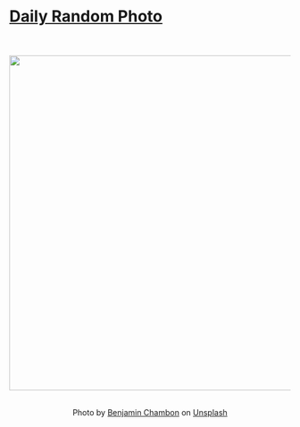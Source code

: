 # [Daily Random Photo](https://www.dailyrandomphoto.com/)

<div align="center">
  <br>
  <br>
  <a href="https://www.dailyrandomphoto.com/p/2025/2025-01-24/"><img src="https://images.unsplash.com/photo-1735657061774-a9d62d06c954?crop=entropy&cs=tinysrgb&fit=max&fm=jpg&ixid=M3w3NzUwOHwwfDF8cmFuZG9tfHx8fHx8fHx8MTczNzY3OTE1M3w&ixlib=rb-4.0.3&q=80&w=1080" width="600px"></a>
  <br>
  <br>
  <p class="has-text-grey">Photo by <a href="https://unsplash.com/@benjamin_photo_lab?utm_source=Daily%20Random%20Photo&amp;utm_medium=referral" target="_blank" rel="noopener noreferrer">Benjamin Chambon</a> on <a href="https://unsplash.com/photos/a-red-train-traveling-down-train-tracks-next-to-a-snow-covered-mountain-vlMpLXvWTDw?utm_source=Daily%20Random%20Photo&amp;utm_medium=referral" target="_blank" rel="noopener noreferrer">Unsplash</a></p>
</div>

